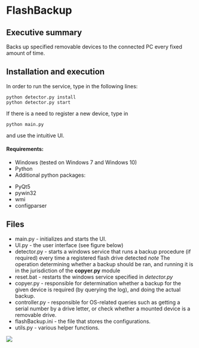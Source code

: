 # FlashBackup

## Executive summary
Backs up specified removable devices to the connected PC every fixed amount of time.

## Installation and execution
In order to run the service, type in the following lines:
```
python detector.py install
python detector.py start
```
If there is a need to register a new device, type in
```
python main.py
```
and use the intuitive UI.

#### Requirements:
 * Windows (tested on Windows 7 and Windows 10)
 * Python
 * Additional python packages:
  - PyQt5
  - pywin32
  - wmi
  - configparser


## Files
 * main.py - initializes and starts the UI.
 * UI.py - the user interface (see figure below)
 * detector.py - starts a windows service that runs a backup procedure (if required) every time a registered flash drive detected *note* The operation determining whether a backup should be ran, and running it is in the jurisdiction of the **copyer.py** module
 * reset.bat - restarts the windows service specified in *detector.py*
 * copyer.py - responsible for determination whether a backup for the given device is required (by querying the log), and doing the actual backup.
 * controller.py - responsible for OS-related queries such as getting a serial number by a drive letter, or check whether a mounted device is a removable drive.
 * flashBackup.ini - the file that stores the configurations.
 * utils.py - various helper functions.

 ![](/demo.jpg?raw=true "")